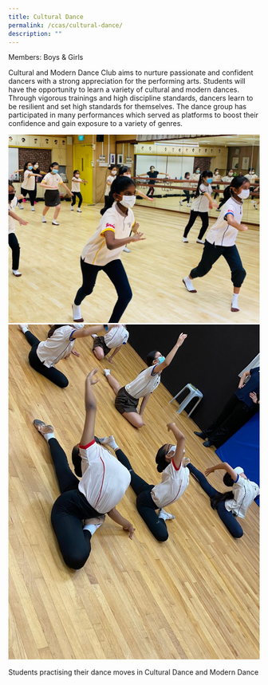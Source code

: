 ```yaml
---
title: Cultural Dance
permalink: /ccas/cultural-dance/
description: ""
---
```

Members: Boys & Girls  

Cultural and Modern Dance Club aims to nurture passionate and confident dancers with a strong appreciation for the performing arts. Students will have the opportunity to learn a variety of cultural and modern dances. Through vigorous trainings and high discipline standards, dancers learn to be resilient and set high standards for themselves. The dance group has participated in many performances which served as platforms to boost their confidence and gain exposure to a variety of genres.

![](/images/Fuhua%20Experience/Student%20Development/CCA/Cultural%20Dance%20and%20Mdrn%20Dance/C1.jpg) 
![](/images/Fuhua%20Experience/Student%20Development/CCA/Cultural%20Dance%20and%20Mdrn%20Dance/C2.jpg)  

Students practising their dance moves in Cultural Dance and Modern Dance